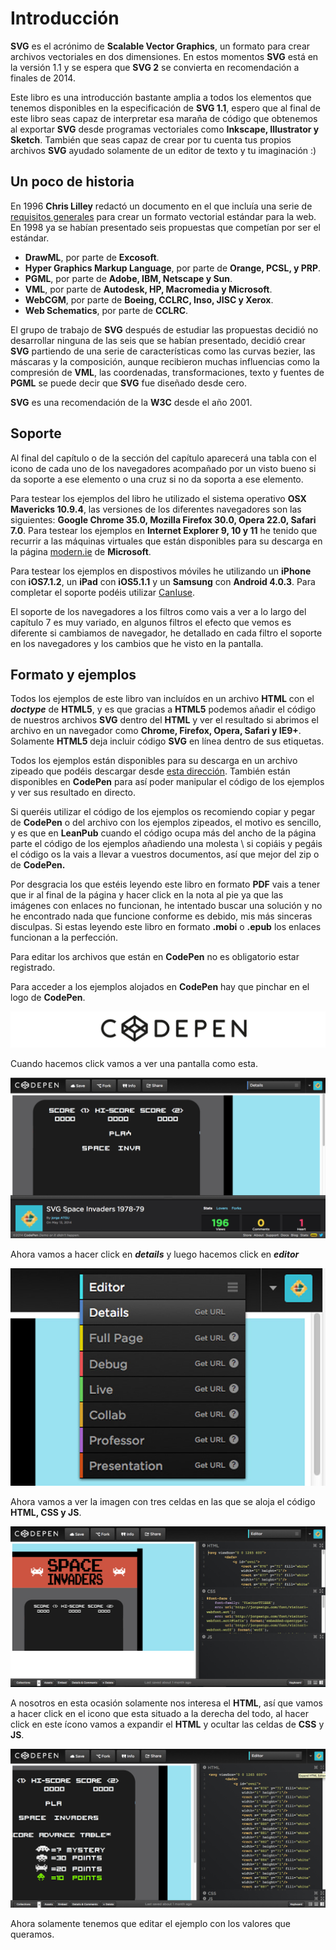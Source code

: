 # Introducción

**SVG** es el acrónimo de **Scalable Vector Graphics**, un formato para crear archivos vectoriales en dos dimensiones. En estos momentos **SVG** está en la versión 1.1 y se espera que **SVG 2** se convierta en recomendación a finales de 2014.

Este libro es una introducción bastante amplia a todos los elementos que tenemos disponibles en la especificación de **SVG 1.1**, espero que al final de este libro seas capaz de interpretar esa maraña de código que obtenemos al exportar **SVG** desde programas vectoriales como **Inkscape, Illustrator y Sketch**. También que seas capaz de crear por tu cuenta tus propios archivos **SVG** ayudado solamente de un editor de texto y tu imaginación :)

## Un poco de historia

En 1996 **Chris Lilley** redactó un documento en el que incluía una serie de [requisitos generales](http://www.w3.org/Graphics/ScalableReq.html) para crear un formato vectorial estándar para la web. En 1998 ya se habían presentado seis propuestas que competían por ser el estándar.

- **DrawML**, por parte de **Excosoft**.
- **Hyper Graphics Markup Language**, por parte de **Orange, PCSL, y PRP**.
- **PGML**, por parte de **Adobe, IBM, Netscape y Sun**.
- **VML**, por parte de **Autodesk, HP, Macromedia y Microsoft**.
- **WebCGM**, por parte de **Boeing, CCLRC, Inso, JISC y Xerox**.
- **Web Schematics**, por parte de **CCLRC**.

El grupo de trabajo de **SVG** después de estudiar las propuestas decidió no desarrollar ninguna de las seis que se habían presentado, decidió crear **SVG** partiendo de una serie de características como las curvas bezier, las máscaras y la composición, aunque recibieron muchas influencias como la compresión de **VML**, las coordenadas, transformaciones, texto y fuentes de **PGML** se puede decir que **SVG** fue diseñado desde cero.

**SVG** es una recomendación de la **W3C** desde el año 2001.


## Soporte

Al final del capítulo o de la sección del capítulo aparecerá una tabla con el icono de cada uno de los navegadores acompañado por un visto bueno si da soporte a ese elemento o una cruz si no da soporta a ese elemento.

Para testear los ejemplos del libro he utilizado el sistema operativo **OSX Mavericks 10.9.4**, las versiones de los diferentes navegadores son las siguientes: **Google Chrome 35.0, Mozilla Firefox 30.0, Opera 22.0, Safari 7.0**. Para testear los ejemplos en **Internet Explorer 9, 10 y 11** he tenido que recurrir a las máquinas virtuales que están disponibles para su descarga en la página [modern.ie](https://www.modern.ie/en-us/virtualization-tools) de **Microsoft**.

Para testear los ejemplos en dispostivos móviles he utilizando un **iPhone** con **iOS7.1.2**, un **iPad** con **iOS5.1.1** y un **Samsung** con **Android 4.0.3**. Para completar el soporte podéis utilizar [CanIuse](http://www.caniuse.com/#cats=SVG).

El soporte de los navegadores a los filtros como vais a ver a lo largo del capítulo 7 es muy variado, en algunos filtros el efecto que vemos es diferente si cambiamos de navegador, he detallado en cada filtro el soporte en los navegadores y los cambios que he visto en la pantalla.

## Formato y ejemplos

Todos los ejemplos de este libro van incluídos en un archivo **HTML** con el ***doctype*** de **HTML5**, y es que gracias a **HTML5** podemos añadir el código de nuestros archivos **SVG** dentro del **HTML** y ver el resultado si abrimos el archivo en un navegador como **Chrome, Firefox, Opera, Safari y IE9+**. Solamente **HTML5** deja incluir código **SVG** en línea dentro de sus etiquetas.

Todos los ejemplos están disponibles para su descarga en un archivo zipeado que podéis descargar desde [esta dirección](http://jorgeatgu.com/libro/ejemplos-libro-scalable.zip). También están disponibles en **CodePen** para así poder manipular el código de los ejemplos y ver sus resultado en directo.

Si queréis utilizar el código de los ejemplos os recomiendo copiar y pegar de **CodePen** o del archivo con los ejemplos zipeados, el motivo es sencillo, y es que en **LeanPub** cuando el código ocupa más del ancho de la página parte el código de los ejemplos añadiendo una molesta \ si copiáis y pegáis el código os la vais a llevar a vuestros documentos, así que mejor del zip o de **CodePen.**

Por desgracia los que estéis leyendo este libro en formato **PDF** vais a tener que ir al final de la página y hacer click en la nota al pie ya que las imágenes con enlaces no funcionan, he intentado buscar una solución y no he encontrado nada que funcione conforme es debido, mis más sinceras disculpas. Si estas leyendo este libro en formato **.mobi** o **.epub** los enlaces funcionan a la perfección.

Para editar los archivos que están en **CodePen** no es obligatorio estar registrado.

Para acceder a los ejemplos alojados en **CodePen** hay que pinchar en el logo de **CodePen**.

![](images/logo-codepen.jpg)

Cuando hacemos click vamos a ver una pantalla como esta.

![](images/capitulo-1/introduccion-primera-vista-codepen.jpg)

Ahora vamos a hacer click en ***details*** y luego hacemos click en ***editor***

![](images/capitulo-1/introduccion-opciones-menu-editor-codepen.jpg)

Ahora vamos a ver la imagen con tres celdas en las que se aloja el código **HTML, CSS y JS**.

![](images/capitulo-1/introduccion-editar-codepen.jpg)

A nosotros en esta ocasión solamente nos interesa el **HTML**, así que vamos a hacer click en el icono que esta situado a la derecha del todo, al hacer click en este ícono vamos a expandir el **HTML** y ocultar las celdas de **CSS** y **JS**.

![](images/capitulo-1/introduccion-expandir-html-codepen.jpg)

Ahora solamente tenemos que editar el ejemplo con los valores que queramos.